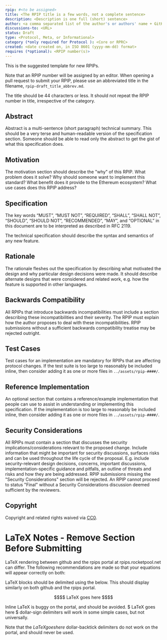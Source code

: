 ```yaml
---
rpip: #<to be assigned>
title: <The RPIP title is a few words, not a complete sentence>
description: <Description is one full (short) sentence>
author: <a comma separated list of the author's or authors' name + GitHub username (in parenthesis), or name and email (in angle brackets).  Example, FirstName LastName (@GitHubUsername), FirstName LastName <foo@bar.com>, FirstName (@GitHubUsername) and GitHubUsername (@GitHubUsername)>
discussions-to: <URL>
status: Draft
type: <Protocol, Meta, or Informational>
category (*only required for Protocol ): <Core or RPRC>
created: <date created on, in ISO 8601 (yyyy-mm-dd) format>
requires (*optional): <RPIP number(s)>
---
```


This is the suggested template for new RPIPs.

Note that an RPIP number will be assigned by an editor. When opening a pull request to submit your RPIP, please use an abbreviated title in the filename, `rpip-draft_title_abbrev.md`.

The title should be 44 characters or less. It should not repeat the RPIP number in title, irrespective of the category. 

## Abstract
Abstract is a multi-sentence (short paragraph) technical summary. This should be a very terse and human-readable version of the specification section. Someone should be able to read only the abstract to get the gist of what this specification does.

## Motivation
The motivation section should describe the "why" of this RPIP. What problem does it solve? Why should someone want to implement this standard? What benefit does it provide to the Ethereum ecosystem? What use cases does this RPIP address?

## Specification
The key words “MUST”, “MUST NOT”, “REQUIRED”, “SHALL”, “SHALL NOT”, “SHOULD”, “SHOULD NOT”, “RECOMMENDED”, “MAY”, and “OPTIONAL” in this document are to be interpreted as described in RFC 2119.

The technical specification should describe the syntax and semantics of any new feature.

## Rationale
The rationale fleshes out the specification by describing what motivated the design and why particular design decisions were made. It should describe alternate designs that were considered and related work, e.g. how the feature is supported in other languages.

## Backwards Compatibility
All RPIPs that introduce backwards incompatibilities must include a section describing these incompatibilities and their severity. The RPIP must explain how the author proposes to deal with these incompatibilities. RPIP submissions without a sufficient backwards compatibility treatise may be rejected outright.

## Test Cases
Test cases for an implementation are mandatory for RPIPs that are affecting protocol changes.  If the test suite is too large to reasonably be included inline, then consider adding it as one or more files in `../assets/rpip-####/`.

## Reference Implementation
An optional section that contains a reference/example implementation that people can use to assist in understanding or implementing this specification.  If the implementation is too large to reasonably be included inline, then consider adding it as one or more files in `../assets/rpip-####/`.

## Security Considerations
All RPIPs must contain a section that discusses the security implications/considerations relevant to the proposed change. Include information that might be important for security discussions, surfaces risks and can be used throughout the life cycle of the proposal. E.g. include security-relevant design decisions, concerns, important discussions, implementation-specific guidance and pitfalls, an outline of threats and risks and how they are being addressed. RPIP submissions missing the "Security Considerations" section will be rejected. An RPIP cannot proceed to status "Final" without a Security Considerations discussion deemed sufficient by the reviewers.

## Copyright
Copyright and related rights waived via [CC0](https://creativecommons.org/publicdomain/zero/1.0/).

# LaTeX Notes - Remove Section Before Submitting

LaTeX rendering between github and the rpips portal at rpips.rocketpool.net can differ. The following recommendations are made so that your equations will appear correctly on both:

LaTeX blocks should be delimited using the below. This should display similarly on both github and the rpips portal.

```math
$$

LaTeX goes here

$$
```

Inline LaTeX is buggy on the portal, and should be avoided. $ LaTeX goes here $ dollar-sign delimiters will work in some simple cases, but not universally.

Note that the $` LaTeX goes here `$ dollar-backtick delimiters do not work on the portal, and should never be used. 
